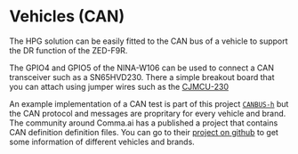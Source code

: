 # Vehicles (CAN)

The HPG solution can be easily fitted to the CAN bus of a vehicle to support the DR function of the ZED-F9R.

The GPIO4 and GPIO5 of the NINA-W106 can be used to connect a CAN transceiver such as a SN65HVD230. There a simple breakout board that you can attach using jumper wires such as the [CJMCU-230](https://de.aliexpress.com/item/32278648363.html)

An example implementation of a CAN test is part of this project [``CANBUS-h``](../software.CANBUS.h) but the CAN protocol and messages are propritary for every vehicle and brand. The community around Comma.ai has a published a project that contains CAN definition definition files. You can go to their [project on github](https://github.com/commaai/opendbc) to get some information of different vehicles and brands.
